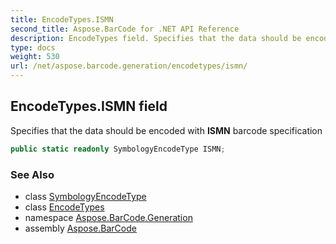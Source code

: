 ```yaml
---
title: EncodeTypes.ISMN
second_title: Aspose.BarCode for .NET API Reference
description: EncodeTypes field. Specifies that the data should be encoded with ISMN barcode specification
type: docs
weight: 530
url: /net/aspose.barcode.generation/encodetypes/ismn/
---
```

## EncodeTypes.ISMN field

Specifies that the data should be encoded with **ISMN** barcode specification

```csharp
public static readonly SymbologyEncodeType ISMN;
```

### See Also

* class [SymbologyEncodeType](../../symbologyencodetype/)
* class [EncodeTypes](../)
* namespace [Aspose.BarCode.Generation](../../../aspose.barcode.generation/)
* assembly [Aspose.BarCode](../../../)


